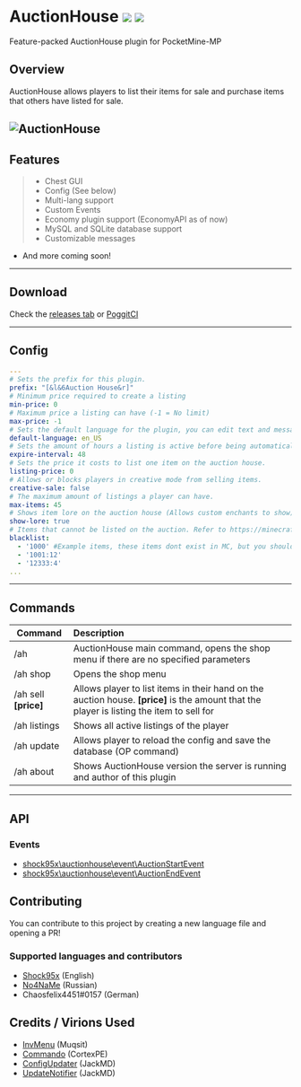 # AuctionHouse [![](https://poggit.pmmp.io/shield.state/AuctionHouse)](https://poggit.pmmp.io/p/AuctionHouse) [![](https://poggit.pmmp.io/shield.dl.total/AuctionHouse)](https://poggit.pmmp.io/p/AuctionHouse)
Feature-packed AuctionHouse plugin for PocketMine-MP  
   
## Overview  
AuctionHouse allows players to list their items for sale and purchase items that others have listed for sale.  
  
![AuctionHouse](https://github.com/Shock95x/AuctionHouse/blob/master/img/auctionhouse.png)  
---  
## Features  
>- Chest GUI  
>- Config (See below)  
>- Multi-lang support  
>- Custom Events  
>- Economy plugin support (EconomyAPI as of now)  
>- MySQL and SQLite database support  
>- Customizable messages  
- And more coming soon!  
---  
## Download  
Check the [releases tab](https://github.com/Shock95x/AuctionHouse/releases) or [PoggitCI](https://poggit.pmmp.io/ci/Shock95x/AuctionHouse/AuctionHouse/)  
  
---  
## Config  
```yaml  
---  
# Sets the prefix for this plugin.
prefix: "[&l&6Auction House&r]"
# Minimum price required to create a listing
min-price: 0
# Maximum price a listing can have (-1 = No limit)
max-price: -1
# Sets the default language for the plugin, you can edit text and messages in this file.
default-language: en_US
# Sets the amount of hours a listing is active before being automatically cancelled and expired.
expire-interval: 48
# Sets the price it costs to list one item on the auction house.
listing-price: 0
# Allows or blocks players in creative mode from selling items.
creative-sale: false
# The maximum amount of listings a player can have.
max-items: 45
# Shows item lore on the auction house (Allows custom enchants to show)
show-lore: true
# Items that cannot be listed on the auction. Refer to https://minecraftitemids.com/ or https://minecraft-ids.grahamedgecombe.com/ for a list of item ids.
blacklist:
  - '1000' #Example items, these items dont exist in MC, but you should use ones that do if you want.
  - '1001:12'
  - '12333:4'
...  
```  
---  
## Commands  
  
| Command        | Description           |  
| ------------- |:--------------|  
| /ah      | AuctionHouse main command, opens the shop menu if there are no specified parameters |  
| /ah shop | Opens the shop menu    |  
| /ah sell **[price]** | Allows player to list items in their hand on the auction house. **[price]** is the amount that the player is listing the item to sell for     |  
| /ah listings | Shows all active listings of the player|  
| /ah update | Allows player to reload the config and save the database (OP command) |  
| /ah about | Shows AuctionHouse version the server is running and author of this plugin |  
---  
## API  
### Events  
- [shock95x\auctionhouse\event\AuctionStartEvent](https://github.com/Shock95x/AuctionHouse/blob/master/src/shock95x/auctionhouse/event/AuctionStartEvent.php)  
- [shock95x\auctionhouse\event\AuctionEndEvent](https://github.com/Shock95x/AuctionHouse/blob/master/src/shock95x/auctionhouse/event/AuctionEndEvent.php)  
  
## Contributing  
You can contribute to this project by creating a new language file and opening a PR!  
### Supported languages and contributors 
- [Shock95x](https://github.com/Shock95x) (English)  
- [No4NaMe](https://github.com/No4NaMe) (Russian)
- Chaosfelix4451#0157 (German)

## Credits / Virions Used
- [InvMenu](https://github.com/Muqsit/InvMenu) (Muqsit)  
- [Commando](https://github.com/CortexPE/Commando) (CortexPE)
- [ConfigUpdater](https://github.com/JackMD/ConfigUpdater) (JackMD)
- [UpdateNotifier](https://github.com/JackMD/UpdateNotifier) (JackMD)